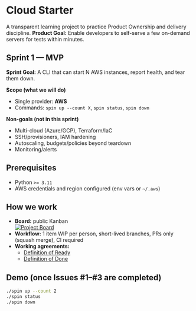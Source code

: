 # Cloud Starter

A transparent learning project to practice Product Ownership and delivery discipline.
**Product Goal:** Enable developers to self-serve a few on-demand servers for tests within minutes.

## Sprint 1 — MVP
**Sprint Goal:** A CLI that can start N AWS instances, report health, and tear them down.

**Scope (what we will do)**
- Single provider: **AWS**
- Commands: `spin up --count X`, `spin status`, `spin down`

**Non-goals (not in this sprint)**
- Multi-cloud (Azure/GCP), Terraform/IaC
- SSH/provisioners, IAM hardening
- Autoscaling, budgets/policies beyond teardown
- Monitoring/alerts

## Prerequisites
- Python `>= 3.11`
- AWS credentials and region configured (env vars or `~/.aws`)

## How we work
- **Board:** public Kanban  
  [![Project Board](https://img.shields.io/badge/Project-Cloud%20Starter%20Board-blue)](https://github.com/users/thenarfer/projects/1)
- **Workflow:** 1 item WIP per person, short-lived branches, PRs only (squash merge), CI required
- **Working agreements:**  
  - [Definition of Ready](docs/DoR.md)  
  - [Definition of Done](docs/DoD.md)

## Demo (once Issues #1–#3 are completed)
```bash
./spin up --count 2
./spin status
./spin down
